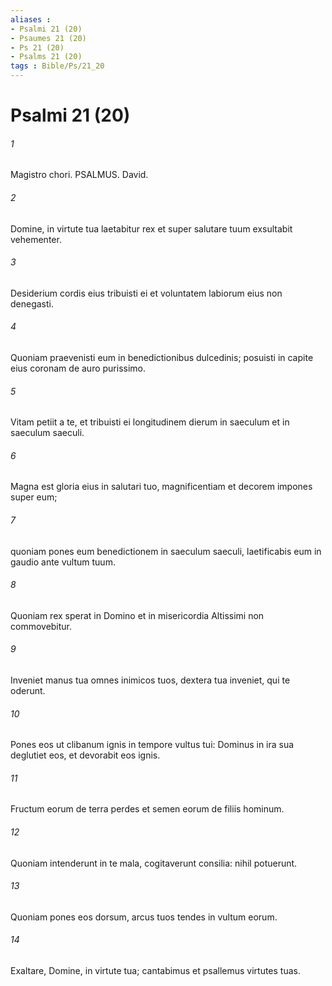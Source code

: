 ```yaml
---
aliases : 
- Psalmi 21 (20)
- Psaumes 21 (20)
- Ps 21 (20)
- Psalms 21 (20)
tags : Bible/Ps/21_20
---
```


# Psalmi 21 (20)

###### 1
Magistro chori. PSALMUS. David.
###### 2
Domine, in virtute tua laetabitur rex et super salutare tuum exsultabit vehementer.
###### 3
Desiderium cordis eius tribuisti ei et voluntatem labiorum eius non denegasti.
###### 4
Quoniam praevenisti eum in benedictionibus dulcedinis; posuisti in capite eius coronam de auro purissimo.
###### 5
Vitam petiit a te, et tribuisti ei longitudinem dierum in saeculum et in saeculum saeculi.
###### 6
Magna est gloria eius in salutari tuo, magnificentiam et decorem impones super eum;
###### 7
quoniam pones eum benedictionem in saeculum saeculi, laetificabis eum in gaudio ante vultum tuum.
###### 8
Quoniam rex sperat in Domino et in misericordia Altissimi non commovebitur.
###### 9
Inveniet manus tua omnes inimicos tuos, dextera tua inveniet, qui te oderunt.
###### 10
Pones eos ut clibanum ignis in tempore vultus tui: Dominus in ira sua deglutiet eos, et devorabit eos ignis.
###### 11
Fructum eorum de terra perdes et semen eorum de filiis hominum.
###### 12
Quoniam intenderunt in te mala, cogitaverunt consilia: nihil potuerunt.
###### 13
Quoniam pones eos dorsum, arcus tuos tendes in vultum eorum.
###### 14
Exaltare, Domine, in virtute tua; cantabimus et psallemus virtutes tuas.

